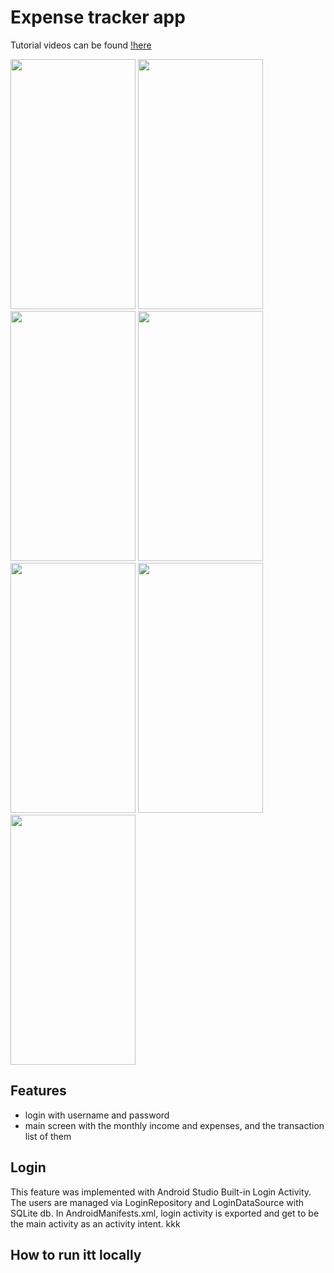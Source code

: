 # Expense tracker app


Tutorial videos can be found [!here](https://www.youtube.com/watch?v=EN0wjY99LHo&list=PLKQd0LVFAwQaSLlXl5mm5p40KaWtB3J2J)

<div class="image-container">
  <img src="https://raw.githubusercontent.com/lombocska/xpense-tracker/master/img/documentation/login.png" width="200" height="400">
  <img src="https://raw.githubusercontent.com/lombocska/xpense-tracker/master/img/documentation/home.png" width="200" height="400">
  <img src="https://raw.githubusercontent.com/lombocska/xpense-tracker/master/img/documentation/date-range-picker.png" width="200" height="400">
  <img src="https://raw.githubusercontent.com/lombocska/xpense-tracker/master/img/documentation/add-transaction.png" width="200" height="400">
  <img src="https://raw.githubusercontent.com/lombocska/xpense-tracker/master/img/documentation/date-picker.png" width="200" height="400">
  <img src="https://raw.githubusercontent.com/lombocska/xpense-tracker/master/img/documentation/stat.png" width="200" height="400">
  <img src="https://raw.githubusercontent.com/lombocska/xpense-tracker/master/img/documentation/settings.png" width="200" height="400">
</div>

## Features

- login with username and password
- main screen with the monthly income and expenses, and the transaction list of them

## Login

This feature was implemented with Android Studio Built-in Login Activity. The users are managed via 
LoginRepository and LoginDataSource with SQLite db. In AndroidManifests.xml, login activity is exported 
and get to be the main activity as an activity intent. 
kkk


## How to run itt locally

